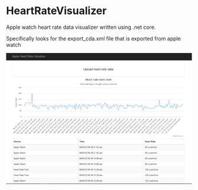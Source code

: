 # HeartRateVisualizer
Apple watch heart rate data visualizer written using .net core. 

Specifically looks for the export_cda.xml file that is exported from apple watch

![Alt text](/src/Wimbley.AppleWatch.HeartRate.Site/wwwroot/images/app.screenshot.png?raw=true "Screenshot")